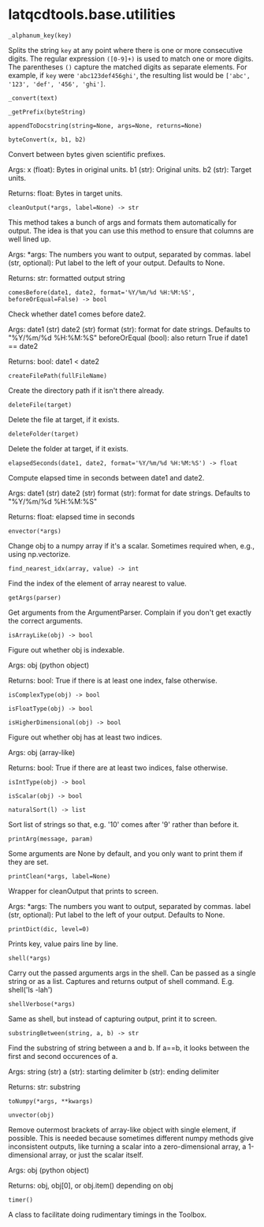 latqcdtools.base.utilities
=============

`_alphanum_key(key)`

Splits the string `key` at any point where there is one or more consecutive digits. 
The regular expression `([0-9]+)` is used to match one or more digits. The parentheses `()` 
capture the matched digits as separate elements. For example, if `key` were 
`'abc123def456ghi'`, the resulting list would be `['abc', '123', 'def', '456', 'ghi']`. 

`_convert(text)`


`_getPrefix(byteString)`


`appendToDocstring(string=None, args=None, returns=None)`


`byteConvert(x, b1, b2)`

Convert between bytes given scientific prefixes.

Args:
    x (float): Bytes in original units. 
    b1 (str): Original units. 
    b2 (str): Target units.

Returns:
    float: Bytes in target units. 

`cleanOutput(*args, label=None) -> str`

This method takes a bunch of args and formats them automatically for output. The idea is
that you can use this method to ensure that columns are well lined up.

Args:
    *args: The numbers you want to output, separated by commas. 
    label (str, optional): Put label to the left of your output. Defaults to None.

Returns:
    str: formatted output string 

`comesBefore(date1, date2, format='%Y/%m/%d %H:%M:%S', beforeOrEqual=False) -> bool`

Check whether date1 comes before date2.

Args:
    date1 (str)
    date2 (str)
    format (str): format for date strings. Defaults to "%Y/%m/%d %H:%M:%S"
    beforeOrEqual (bool): also return True if date1 == date2
    
Returns:
    bool: date1 < date2 

`createFilePath(fullFileName)`

Create the directory path if it isn't there already. 

`deleteFile(target)`

Delete the file at target, if it exists. 

`deleteFolder(target)`

Delete the folder at target, if it exists. 

`elapsedSeconds(date1, date2, format='%Y/%m/%d %H:%M:%S') -> float`

Compute elapsed time in seconds between date1 and date2. 

Args:
    date1 (str)
    date2 (str)
    format (str): format for date strings. Defaults to "%Y/%m/%d %H:%M:%S"
    
Returns:
    float: elapsed time in seconds 

`envector(*args)`

Change obj to a numpy array if it's a scalar. Sometimes required when, e.g., using np.vectorize. 

`find_nearest_idx(array, value) -> int`

Find the index of the element of array nearest to value. 

`getArgs(parser)`

Get arguments from the ArgumentParser. Complain if you don't get exactly the correct arguments. 

`isArrayLike(obj) -> bool`

Figure out whether obj is indexable.

Args:
    obj (python object)

Returns:
    bool: True if there is at least one index, false otherwise. 

`isComplexType(obj) -> bool`


`isFloatType(obj) -> bool`


`isHigherDimensional(obj) -> bool`

Figure out whether obj has at least two indices.

Args:
    obj (array-like)

Returns:
    bool: True if there are at least two indices, false otherwise. 

`isIntType(obj) -> bool`


`isScalar(obj) -> bool`


`naturalSort(l) -> list`

Sort list of strings so that, e.g. '10' comes after '9' rather than before it.

`printArg(message, param)`

Some arguments are None by default, and you only want to print them if they are set. 

`printClean(*args, label=None)`

Wrapper for cleanOutput that prints to screen.

Args:
    *args: The numbers you want to output, separated by commas. 
    label (str, optional): Put label to the left of your output. Defaults to None.

`printDict(dic, level=0)`

Prints key, value pairs line by line. 

`shell(*args)`

Carry out the passed arguments args in the shell. Can be passed as a single
string or as a list. Captures and returns output of shell command. E.g.
    shell('ls -lah')

`shellVerbose(*args)`

Same as shell, but instead of capturing output, print it to screen. 

`substringBetween(string, a, b) -> str`

Find the substring of string between a and b. If a==b, it looks between the
first and second occurences of a. 

Args:
    string (str)
    a (str): starting delimiter 
    b (str): ending delimiter

Returns:
    str: substring

`toNumpy(*args, **kwargs)`


`unvector(obj)`

Remove outermost brackets of array-like object with single element, if possible. This is needed
because sometimes different numpy methods give inconsistent outputs, like turning a scalar
into a zero-dimensional array, a 1-dimensional array, or just the scalar itself.

Args:
    obj (python object)

Returns:
    obj, obj[0], or obj.item() depending on obj


`timer()`

A class to facilitate doing rudimentary timings in the Toolbox. 


